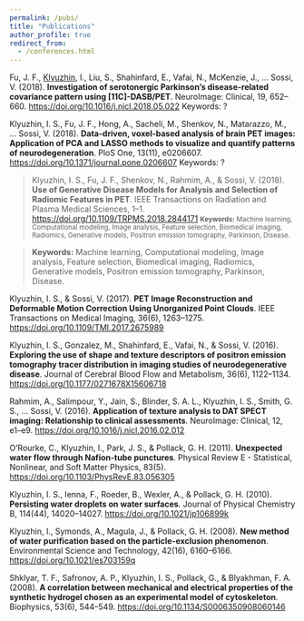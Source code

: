 ```yaml
---
permalink: /pubs/
title: "Publications"
author_profile: true
redirect_from:
  - /conferences.html
---
```


Fu, J. F., <u>Klyuzhin</u>, I., Liu, S., Shahinfard, E., Vafai, N., McKenzie, J., … Sossi, V. (2018). **Investigation of serotonergic Parkinson’s disease-related covariance pattern using [11C]-DASB/PET**. NeuroImage: Clinical, 19, 652–660. 
<https://doi.org/10.1016/j.nicl.2018.05.022>
Keywords: ?

Klyuzhin, I. S., Fu, J. F., Hong, A., Sacheli, M., Shenkov, N., Matarazzo, M., … Sossi, V. (2018). **Data-driven, voxel-based analysis of brain PET images: Application of PCA and LASSO methods to visualize and quantify patterns of neurodegeneration**. PloS One, 13(11), e0206607. 
https://doi.org/10.1371/journal.pone.0206607
Keywords: ?

>Klyuzhin, I. S., Fu, J. F., Shenkov, N., Rahmim, A., & Sossi, V. (2018). **Use of Generative Disease Models for Analysis and Selection of Radiomic Features in PET**. IEEE Transactions on Radiation and Plasma Medical Sciences, 1–1.
<https://doi.org/10.1109/TRPMS.2018.2844171>
<small>**Keywords:** Machine learning, Computational modeling, Image analysis, Feature selection, Biomedical imaging, Radiomics, Generative models, Positron emission tomography, Parkinson, Disease.</small>

>**Keywords:** Machine learning, Computational modeling, Image analysis, Feature selection, Biomedical imaging, Radiomics, Generative models, Positron emission tomography, Parkinson, Disease.

Klyuzhin, I. S., & Sossi, V. (2017). **PET Image Reconstruction and Deformable Motion Correction Using Unorganized Point Clouds**. IEEE Transactions on Medical Imaging, 36(6), 1263–1275. 
https://doi.org/10.1109/TMI.2017.2675989

Klyuzhin, I. S., Gonzalez, M., Shahinfard, E., Vafai, N., & Sossi, V. (2016). **Exploring the use of shape and texture descriptors of positron emission tomography tracer distribution in imaging studies of neurodegenerative disease**. Journal of Cerebral Blood Flow and Metabolism, 36(6), 1122–1134. 
https://doi.org/10.1177/0271678X15606718

Rahmim, A., Salimpour, Y., Jain, S., Blinder, S. A. L., Klyuzhin, I. S., Smith, G. S., … Sossi, V. (2016). **Application of texture analysis to DAT SPECT imaging: Relationship to clinical assessments**. NeuroImage: Clinical, 12, e1–e9. 
https://doi.org/10.1016/j.nicl.2016.02.012

O’Rourke, C., Klyuzhin, I., Park, J. S., & Pollack, G. H. (2011). **Unexpected water flow through Nafion-tube punctures**. Physical Review E - Statistical, Nonlinear, and Soft Matter Physics, 83(5). 
https://doi.org/10.1103/PhysRevE.83.056305

Klyuzhin, I. S., Ienna, F., Roeder, B., Wexler, A., & Pollack, G. H. (2010). **Persisting water droplets on water surfaces**. Journal of Physical Chemistry B, 114(44), 14020–14027. 
https://doi.org/10.1021/jp106899k

Klyuzhin, I., Symonds, A., Magula, J., & Pollack, G. H. (2008). **New method of water purification based on the particle-exclusion phenomenon**. Environmental Science and Technology, 42(16), 6160–6166. 
https://doi.org/10.1021/es703159q

Shklyar, T. F., Safronov, A. P., Klyuzhin, I. S., Pollack, G., & Blyakhman, F. A. (2008). **A correlation between mechanical and electrical properties of the synthetic hydrogel chosen as an experimental model of cytoskeleton**. Biophysics, 53(6), 544–549. 
https://doi.org/10.1134/S0006350908060146
